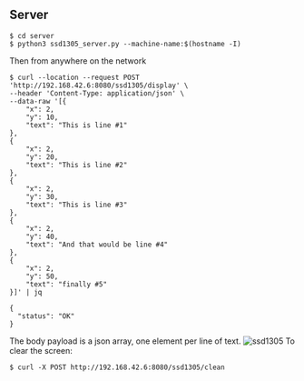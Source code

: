 ## Server
```
$ cd server
$ python3 ssd1305_server.py --machine-name:$(hostname -I)
```    
Then from anywhere on the network
```
$ curl --location --request POST 'http://192.168.42.6:8080/ssd1305/display' \
--header 'Content-Type: application/json' \
--data-raw '[{
    "x": 2,
    "y": 10,
    "text": "This is line #1"
},
{
    "x": 2,
    "y": 20,
    "text": "This is line #2"
},
{
    "x": 2,
    "y": 30,
    "text": "This is line #3"
},
{
    "x": 2,
    "y": 40,
    "text": "And that would be line #4"
},
{
    "x": 2,
    "y": 50,
    "text": "finally #5"
}]' | jq

{
  "status": "OK"
}
```
The body payload is a json array, one element per line of text.
![ssd1305](../../../../images/ssd1305.jpg)
To clear the screen:
```
$ curl -X POST http://192.168.42.6:8080/ssd1305/clean
```
